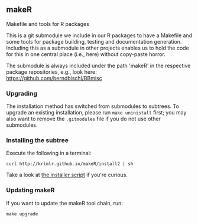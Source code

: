 ## makeR

Makefile and tools for R packages

This is a git submodule we include in our R packages to have a Makefile and some tools for package building, testing and documentation generation. Including this as a submodule in other projects enables us to hold the code for this in one central place (i.e., here) without copy-paste horror. 

The submodule is always included under the path 'makeR' in the respective package repositories, e.g., look here:
https://github.com/berndbischl/BBmisc

### Upgrading

The installation method has switched from submodules to subtrees. To upgrade an existing installation, please run `make uninistall` first; you may also want to remove the `.gitmodules` file if you do not use other submodules.


### Installing the subtree

Execute the following in a terminal:

```
curl http://krlmlr.github.io/makeR/install2 | sh
```

Take a look at [the installer script](https://github.com/krlmlr/makeR/blob/gh-pages/install2) if you're curious.


### Updating makeR

If you want to update the makeR tool chain, run: 

```
make upgrade
```




